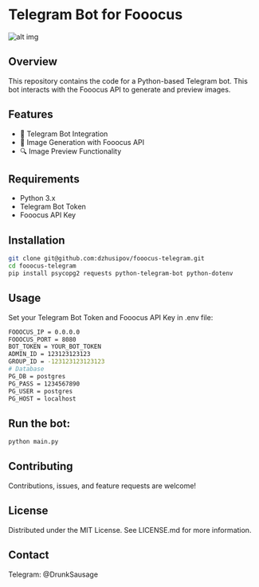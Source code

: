 # Telegram Bot for Fooocus
![alt img](https://raw.githubusercontent.com/dzhusipov/fooocus-telegram/master/img/LogoFooocusTelegrambot.png)
## Overview
This repository contains the code for a Python-based Telegram bot. This bot interacts with the Fooocus API to generate and preview images.

## Features
- 🤖 Telegram Bot Integration
- 🎨 Image Generation with Fooocus API
- 🔍 Image Preview Functionality

## Requirements
- Python 3.x
- Telegram Bot Token
- Fooocus API Key

## Installation
```bash
git clone git@github.com:dzhusipov/fooocus-telegram.git
cd fooocus-telegram
pip install psycopg2 requests python-telegram-bot python-dotenv
```

## Usage
Set your Telegram Bot Token and Fooocus API Key in .env file:  
```bash
FOOOCUS_IP = 0.0.0.0
FOOOCUS_PORT = 8080
BOT_TOKEN = YOUR_BOT_TOKEN
ADMIN_ID = 123123123123
GROUP_ID = -123123123123123
# Database
PG_DB = postgres
PG_PASS = 1234567890
PG_USER = postgres
PG_HOST = localhost 
```

## Run the bot:
```bash
python main.py
```

## Contributing
Contributions, issues, and feature requests are welcome!  

## License
Distributed under the MIT License. See LICENSE.md for more information.  

## Contact
Telegram: @DrunkSausage  
